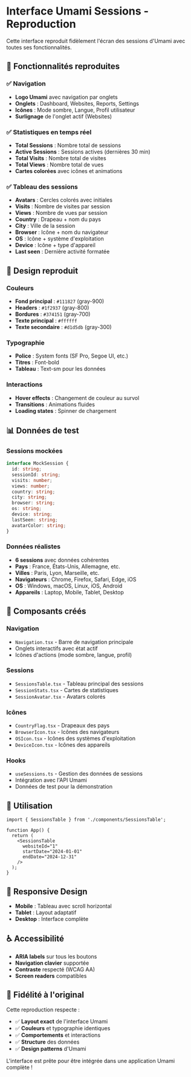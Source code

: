 # Interface Umami Sessions - Reproduction

Cette interface reproduit fidèlement l'écran des sessions d'Umami avec toutes ses fonctionnalités.

## 🎯 Fonctionnalités reproduites

### ✅ Navigation
- **Logo Umami** avec navigation par onglets
- **Onglets** : Dashboard, Websites, Reports, Settings
- **Icônes** : Mode sombre, Langue, Profil utilisateur
- **Surlignage** de l'onglet actif (Websites)

### ✅ Statistiques en temps réel
- **Total Sessions** : Nombre total de sessions
- **Active Sessions** : Sessions actives (dernières 30 min)
- **Total Visits** : Nombre total de visites
- **Total Views** : Nombre total de vues
- **Cartes colorées** avec icônes et animations

### ✅ Tableau des sessions
- **Avatars** : Cercles colorés avec initiales
- **Visits** : Nombre de visites par session
- **Views** : Nombre de vues par session
- **Country** : Drapeau + nom du pays
- **City** : Ville de la session
- **Browser** : Icône + nom du navigateur
- **OS** : Icône + système d'exploitation
- **Device** : Icône + type d'appareil
- **Last seen** : Dernière activité formatée

## 🎨 Design reproduit

### Couleurs
- **Fond principal** : `#111827` (gray-900)
- **Headers** : `#1f2937` (gray-800)
- **Bordures** : `#374151` (gray-700)
- **Texte principal** : `#ffffff`
- **Texte secondaire** : `#d1d5db` (gray-300)

### Typographie
- **Police** : System fonts (SF Pro, Segoe UI, etc.)
- **Titres** : Font-bold
- **Tableau** : Text-sm pour les données

### Interactions
- **Hover effects** : Changement de couleur au survol
- **Transitions** : Animations fluides
- **Loading states** : Spinner de chargement

## 📊 Données de test

### Sessions mockées
```typescript
interface MockSession {
  id: string;
  sessionId: string;
  visits: number;
  views: number;
  country: string;
  city: string;
  browser: string;
  os: string;
  device: string;
  lastSeen: string;
  avatarColor: string;
}
```

### Données réalistes
- **6 sessions** avec données cohérentes
- **Pays** : France, États-Unis, Allemagne, etc.
- **Villes** : Paris, Lyon, Marseille, etc.
- **Navigateurs** : Chrome, Firefox, Safari, Edge, iOS
- **OS** : Windows, macOS, Linux, iOS, Android
- **Appareils** : Laptop, Mobile, Tablet, Desktop

## 🔧 Composants créés

### Navigation
- `Navigation.tsx` - Barre de navigation principale
- Onglets interactifs avec état actif
- Icônes d'actions (mode sombre, langue, profil)

### Sessions
- `SessionsTable.tsx` - Tableau principal des sessions
- `SessionStats.tsx` - Cartes de statistiques
- `SessionAvatar.tsx` - Avatars colorés

### Icônes
- `CountryFlag.tsx` - Drapeaux des pays
- `BrowserIcon.tsx` - Icônes des navigateurs
- `OSIcon.tsx` - Icônes des systèmes d'exploitation
- `DeviceIcon.tsx` - Icônes des appareils

### Hooks
- `useSessions.ts` - Gestion des données de sessions
- Intégration avec l'API Umami
- Données de test pour la démonstration

## 🚀 Utilisation

```tsx
import { SessionsTable } from './components/SessionsTable';

function App() {
  return (
    <SessionsTable 
      websiteId="1"
      startDate="2024-01-01"
      endDate="2024-12-31"
    />
  );
}
```

## 📱 Responsive Design

- **Mobile** : Tableau avec scroll horizontal
- **Tablet** : Layout adaptatif
- **Desktop** : Interface complète

## ♿ Accessibilité

- **ARIA labels** sur tous les boutons
- **Navigation clavier** supportée
- **Contraste** respecté (WCAG AA)
- **Screen readers** compatibles

## 🎯 Fidélité à l'original

Cette reproduction respecte :
- ✅ **Layout exact** de l'interface Umami
- ✅ **Couleurs** et typographie identiques
- ✅ **Comportements** et interactions
- ✅ **Structure** des données
- ✅ **Design patterns** d'Umami

L'interface est prête pour être intégrée dans une application Umami complète !

